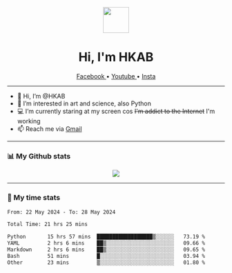 <div align="center">
  <a href="https://hkab.github.io/">
    <img width="60" height="60" src="https://avatars.githubusercontent.com/u/19203947?v=4" />
  </a>
  <h1 align="center">Hi, I'm HKAB</h1>
</div>

<div align="center">
  <a href="https://www.facebook.com/79f4044e1adfef312211f28c101f368e/">
<!--     <img width="24" height="24" src="https://raw.githubusercontent.com/gauravghongde/social-icons/master/SVG/Color/Facebook.svg" /> -->
    Facebook
  </a>
   •
  <a href="https://www.youtube.com/channel/UCEfdtF7584ZuzqLtKziPZgA">
<!--     <img width="24" height="24" src="https://raw.githubusercontent.com/gauravghongde/social-icons/master/SVG/Color/Youtube.svg" /> -->
    Youtube
  </a>
   •
  <a href="https://www.instagram.com/truophung">
<!--     <img width="24" height="24" src="https://raw.githubusercontent.com/gauravghongde/social-icons/master/SVG/Color/Instagram.svg" /> -->
    Insta
  </a>
</div>

-------

- 👋 Hi, I’m @HKAB
- 👀 I’m interested in art and science, also Python
- 💻 I’m currently staring at my screen cos ~~I'm addict to the Internet~~ I'm working
- 📫 Reach me via [Gmail](mailto:nguyenphutruong2707@gmail.com)

-------
### 📊 My Github stats

<p align="center">
  <a href="https://hkab.github.io/">
    <img align="center" src="https://github-readme-stats.vercel.app/api?username=HKAB&show_icons=true&theme=neon" />
  </a>
</p>

-------
### 📃 My time stats

<!--START_SECTION:waka-->

```txt
From: 22 May 2024 - To: 28 May 2024

Total Time: 21 hrs 25 mins

Python       15 hrs 57 mins  ██████████████████▒░░░░░░   73.19 %
YAML         2 hrs 6 mins    ██▒░░░░░░░░░░░░░░░░░░░░░░   09.66 %
Markdown     2 hrs 6 mins    ██▒░░░░░░░░░░░░░░░░░░░░░░   09.65 %
Bash         51 mins         █░░░░░░░░░░░░░░░░░░░░░░░░   03.94 %
Other        23 mins         ▒░░░░░░░░░░░░░░░░░░░░░░░░   01.80 %
```

<!--END_SECTION:waka-->

<!---
HKAB/HKAB is a ✨ special ✨ repository because its `README.md` (this file) appears on your GitHub profile.
You can click the Preview link to take a look at your changes.
--->
